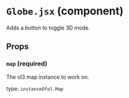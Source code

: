 `Globe.jsx` (component)
=======================

Adds a button to toggle 3D mode.

Props
-----

### `map` (required)

The ol3 map instance to work on.

type: `instanceOfol.Map`

